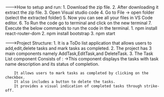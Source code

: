 --->How to setup and run:
        1. Download the zip file.
        2. After downloading it extract the zip file.
        3. Open Visual studio code
        4. Go to File -> open folder (select the extracted folder)
        5. Now you can see all your files in VS Code editor.
        6. To Run the code go to terminal and click on the new terminal
        7. Execute the below commands to run the code in the terminal.
                1. npm install react-router-dom
                2. npm install bootstrap
                3. npm start

--->Project Structure:
    1. It is a ToDo list application that allows users to add,edit,delete tasks and mark tasks as completed.
    2. The project has 3 main components namely AddTask,EditTask,and DeleteTask.
    3. The Task List component Consists of :
        ->This component displays the tasks with task name description and its status of completion.
        
        It allows users to mark tasks as completed by clicking on the checkbox.
        It also includes a button to delete the tasks.
        It provides a visual indication of completed tasks through strike-off.
